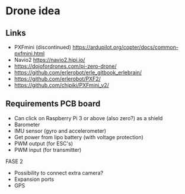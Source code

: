 # Drone idea

## Links

- PXFmini (discontinued) https://ardupilot.org/copter/docs/common-pxfmini.html
- Navio2 https://navio2.hipi.io/
- https://dojofordrones.com/pi-zero-drone/
- https://github.com/erlerobot/erle_gitbook_erlebrain/
- https://github.com/erlerobot/PXF2/
- https://github.com/chipiki/PXFmini_v2/

## Requirements PCB board

- Can click on Raspberry Pi 3 or above (also zero?) as a shield
- Barometer
- IMU sensor (gyro and accelerometer)
- Get power from lipo battery (with voltage protection)
- PWM output (for ESC's)
- PWM input (for transmitter)

FASE 2

- Possibility to connect extra camera?
- Expansion ports
- GPS
